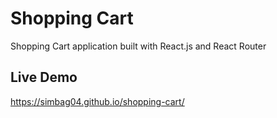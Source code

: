 # Shopping Cart

Shopping Cart application built with React.js and React Router

## Live Demo

https://simbag04.github.io/shopping-cart/
